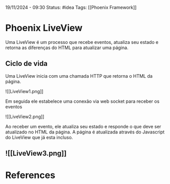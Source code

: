 19/11/2024 - 09:30
Status: #idea
Tags: [[Phoenix Framework]]

# Phoenix LiveView

Uma LiveView é um processo que recebe eventos, atualiza seu estado e retorna as diferenças do HTML para atualizar uma página.

## Ciclo de vida

Uma LiveView inicia com uma chamada HTTP que retorna o HTML da página.

![[LiveView1.png]]

 Em seguida ele estabelece uma conexão via web socket para receber os eventos

![[LiveView2.png]]

Ao receber um evento, ele atualiza seu estado e responde o que deve ser atualizado no HTML da página. A página é atualizada através do Javascript do LiveView que já esta incluso.

![[LiveView3.png]]
---

# References